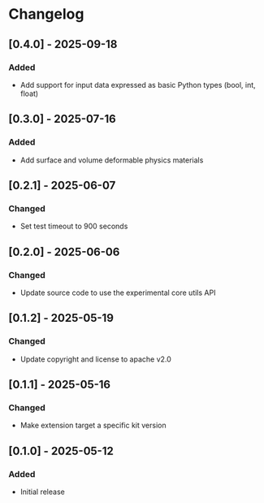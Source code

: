 # Changelog

## [0.4.0] - 2025-09-18
### Added
- Add support for input data expressed as basic Python types (bool, int, float)

## [0.3.0] - 2025-07-16
### Added
- Add surface and volume deformable physics materials

## [0.2.1] - 2025-06-07
### Changed
- Set test timeout to 900 seconds

## [0.2.0] - 2025-06-06
### Changed
- Update source code to use the experimental core utils API

## [0.1.2] - 2025-05-19
### Changed
- Update copyright and license to apache v2.0

## [0.1.1] - 2025-05-16
### Changed
- Make extension target a specific kit version

## [0.1.0] - 2025-05-12
### Added
- Initial release
